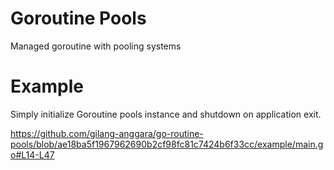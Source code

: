 # Goroutine Pools
Managed goroutine with pooling systems

# Example
Simply initialize Goroutine pools instance and shutdown on application exit.

https://github.com/gilang-anggara/go-routine-pools/blob/ae18ba5f1967962690b2cf98fc81c7424b6f33cc/example/main.go#L14-L47
